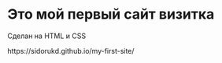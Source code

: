 <h1>Это мой первый сайт визитка</h1>
<p>Сделан на HTML и CSS</p>
https://sidorukd.github.io/my-first-site/
